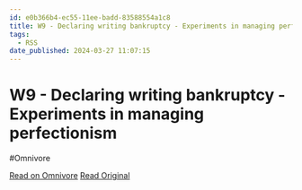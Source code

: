 ```yaml
---
id: e0b366b4-ec55-11ee-badd-83588554a1c8
title: W9 - Declaring writing bankruptcy - Experiments in managing perfectionism
tags:
  - RSS
date_published: 2024-03-27 11:07:15
---
```


# W9 - Declaring writing bankruptcy - Experiments in managing perfectionism
#Omnivore

[Read on Omnivore](https://omnivore.app/me/w-9-declaring-writing-bankruptcy-experiments-in-managing-perfect-18e80b63328)
[Read Original](https://payments.posthaven.com/w9-declaring-writing-bankruptcy)



